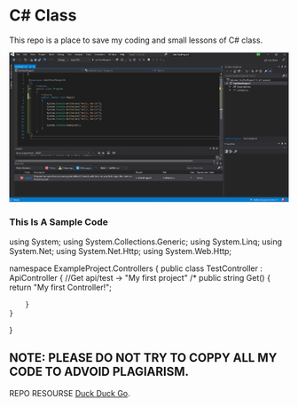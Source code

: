 # C# Class

This repo is a place to save my coding and small lessons of C# class.

![The San Juan Mountains are beautiful!](/_readme/image.png "C# Hello World!")


### This Is A Sample Code
using System;
using System.Collections.Generic;
using System.Linq;
using System.Net;
using System.Net.Http;
using System.Web.Http;

namespace ExampleProject.Controllers
{
    public class TestController : ApiController
    {
        //Get api/test -> "My first project"
       /* public string Get()
        {
            return "My first Controller!";

        }
    }
}

## NOTE: PLEASE DO NOT TRY TO COPPY ALL MY CODE TO ADVOID PLAGIARISM.

REPO RESOURSE [Duck Duck Go](https://github.com/nhinguyen277/asp).